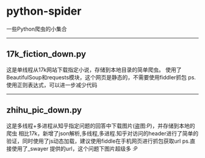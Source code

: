 # python-spider 
一些Python爬虫的小集合

----

## 17k_fiction_down.py
这是单线程从17k网站下载指定小说，存储到本地目录的简单爬虫。
使用了BeautifulSoup和requests模块，这个网页是静态的，不需要使用fiddler抓包
ps. 使用正则表达式，可以进一步减少代码

-----

## zhihu_pic_down.py 
这是多线程+多进程从知乎指定问题的回答中下载图片(盗图:P)，并存储到本地的爬虫
相比17k，新增了json解析,多线程,多进程.知乎对访问的header进行了简单的验证，同时使用了js动态加载，建议使用fiddle在手机网页进行抓包获取url
ps.直接使用了_swayer 提供的url，这个问题下图片超级多 :P

